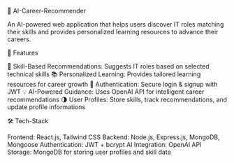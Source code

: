 🤖 AI-Career-Recommender

An AI-powered web application that helps users discover IT roles matching their skills and provides personalized learning resources to advance their careers.

🚀 Features

🎯 Skill-Based Recommendations: Suggests IT roles based on selected technical skills
📚 Personalized Learning: Provides tailored learning resources for career growth
🔐 Authentication: Secure login & signup with JWT
💡 AI-Powered Guidance: Uses OpenAI API for intelligent career recommendations
🌗 User Profiles: Store skills, track recommendations, and update profile informations

🛠️ Tech-Stack

Frontend: React.js, Tailwind CSS
Backend: Node.js, Express.js, MongoDB, Mongoose
Authentication: JWT + bcrypt
AI Integration: OpenAI API
Storage: MongoDB for storing user profiles and skill data
